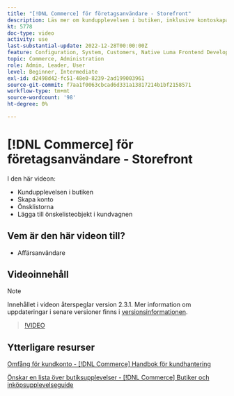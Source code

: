 ```yaml
---
title: "[!DNL Commerce] för företagsanvändare - Storefront"
description: Läs mer om kundupplevelsen i butiken, inklusive kontoskapande, önskelistor och tillägg av önskelisteobjekt i kundvagnen
kt: 5778
doc-type: video
activity: use
last-substantial-update: 2022-12-28T00:00:00Z
feature: Configuration, System, Customers, Native Luma Frontend Development, Page Content, Site Navigation
topic: Commerce, Administration
role: Admin, Leader, User
level: Beginner, Intermediate
exl-id: d2498d42-fc51-48e0-8239-2ad199003961
source-git-commit: f7aa1f0063cbcad6d331a13817214b1bf2158571
workflow-type: tm+mt
source-wordcount: '98'
ht-degree: 0%

---
```


# [!DNL Commerce] för företagsanvändare - Storefront

I den här videon:

- Kundupplevelsen i butiken
- Skapa konto
- Önsklistorna
- Lägga till önskelisteobjekt i kundvagnen

## Vem är den här videon till?

- Affärsanvändare

## Videoinnehåll

>[!NOTE]
>
>Innehållet i videon återspeglar version 2.3.1. Mer information om uppdateringar i senare versioner finns i [versionsinformationen](https://experienceleague.adobe.com/docs/commerce-operations/release/notes/overview.html).

>[!VIDEO](https://video.tv.adobe.com/v/36188?quality=12&learn=on)

## Ytterligare resurser

[Omfång för kundkonto - [!DNL Commerce] Handbok för kundhantering](https://experienceleague.adobe.com/docs/commerce-admin/customers/customer-accounts/customer-account-scope.html)

[Önskar en lista över butiksupplevelser - [!DNL Commerce] Butiker och inköpsupplevelseguide](https://experienceleague.adobe.com/docs/commerce-admin/stores-sales/shopper-tools/wish-lists/wishlist-storefront.html)
